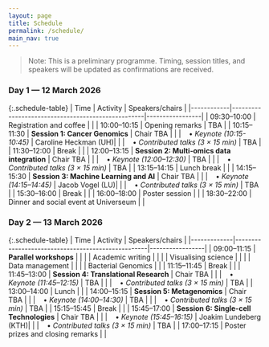 ```yaml
---
layout: page
title: Schedule
permalink: /schedule/
main_nav: true
---
```


> Note: This is a preliminary programme. Timing, session titles, and speakers will be updated as confirmations are received.

### Day 1 — 12 March 2026

{:.schedule-table}
| Time       | Activity                                          | Speakers/chairs |
|------------|---------------------------------------------------|-----------------|
| 09:30–10:00 | Registration and coffee                          |                 |
| 10:00–10:15 | Opening remarks                                  | TBA             |
| 10:15–11:30 | **Session 1: Cancer Genomics**                   | Chair TBA       |
|             | &nbsp;&nbsp;&nbsp;• *Keynote (10:15-10:45)*      | Caroline Heckman (UH)|
|             | &nbsp;&nbsp;&nbsp;• *Contributed talks (3 × 15 min)* | TBA             |
| 11:30–12:00 | Break                                            |                 |
| 12:00–13:15 | **Session 2: Multi‑omics data integration**      | Chair TBA       |
|             | &nbsp;&nbsp;&nbsp;• *Keynote (12:00–12:30)*      | TBA             |
|             | &nbsp;&nbsp;&nbsp;• *Contributed talks (3 × 15 min)* | TBA             |
| 13:15–14:15 | Lunch break                                      |                 |
| 14:15–15:30 | **Session 3: Machine Learning and AI**           | Chair TBA       |
|             | &nbsp;&nbsp;&nbsp;• *Keynote (14:15–14:45)*      | Jacob Vogel (LU)|
|             | &nbsp;&nbsp;&nbsp;• *Contributed talks (3 × 15 min)* | TBA             |
| 15:30–16:00 | Break                                            |                 |
| 16:00–18:00 | Poster session                                   |                 |
| 18:30–22:00 | Dinner and social event at Universeum            |                 |

### Day 2 — 13 March 2026

{:.schedule-table}
| Time        | Activity                                          | Speakers/chairs |
|-------------|---------------------------------------------------|-----------------|
| 09:00–11:15 | **Parallel workshops**                            |                 |
|             | Academic writing                                  |                 |
|             | Visualising science                               |                 |
|             | Data management                                   |                 |
|             | Bacterial Genomics                                |                 |
| 11:15–11:45 | Break                                             |                 |
| 11:45–13:00 | **Session 4: Translational Research**             | Chair TBA       |
|             | &nbsp;&nbsp;&nbsp;• *Keynote (11:45–12:15)*       | TBA             |
|             | &nbsp;&nbsp;&nbsp;• *Contributed talks (3 × 15 min)* | TBA             |
| 13:00–14:00 | Lunch                                             |                 |
| 14:00–15:15 | **Session 5: Metagenomics**                       | Chair TBA       |
|             | &nbsp;&nbsp;&nbsp;• *Keynote (14:00–14:30)*       | TBA             |
|             | &nbsp;&nbsp;&nbsp;• *Contributed talks (3 × 15 min)* | TBA             |
| 15:15–15:45 | Break                                             |                 |
| 15:45–17:00 | **Session 6: Single-cell Technologies**           | Chair TBA       |
|             | &nbsp;&nbsp;&nbsp;• *Keynote (15:45–16:15)*       | Joakim Lundeberg (KTH)|
|             | &nbsp;&nbsp;&nbsp;• *Contributed talks (3 × 15 min)* | TBA             |
| 17:00–17:15 | Poster prizes and closing remarks                 |                 |

